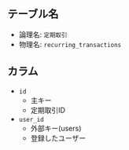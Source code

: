 ## テーブル名
- 論理名: `定期取引`
- 物理名: `recurring_transactions`

## カラム
- `id`
  - 主キー
  - 定期取引ID
- `user_id`
  - 外部キー(users)
  - 登録したユーザー
